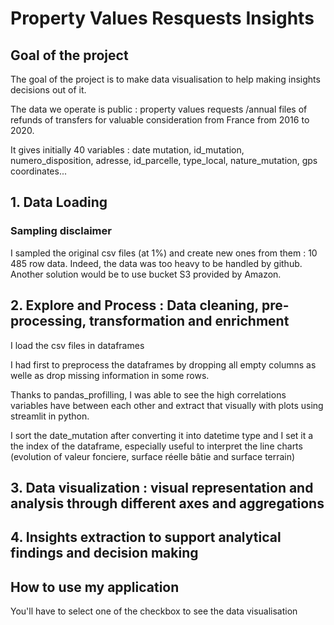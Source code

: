 # Property Values Resquests Insights

## Goal of the project
The goal of the project is to make data visualisation to help making insights decisions out of it.

The data we operate is public : property values requests /annual files of refunds of transfers for valuable consideration from France from 2016 to 2020.

It gives initially 40 variables : date mutation, id_mutation, numero_disposition, adresse, id_parcelle, type_local, nature_mutation, gps coordinates...


## 1. Data Loading
### Sampling disclaimer
I sampled the original csv files (at 1%) and create new ones from them : 10 485 row data. Indeed, the data was too heavy to be handled by github. 
Another solution would be to use bucket S3 provided by Amazon.

## 2. Explore and Process : Data cleaning, pre-processing, transformation and enrichment

I load the csv files in dataframes

I had first to preprocess the dataframes by dropping all empty columns as welle as drop missing information in some rows.

Thanks to pandas_profilling, I was able to see the high correlations variables have between each other and extract that visually with plots using streamlit 
in python.

I sort the date_mutation after converting it into datetime type and I set it a the index of the dataframe, especially useful to interpret the line charts (evolution of valeur fonciere, surface réelle bâtie and surface terrain) 

## 3. Data visualization : visual representation and analysis through different axes and aggregations
## 4. Insights extraction to support analytical findings and decision making


## How to use my application

You'll have to select one of the checkbox to see the data visualisation
